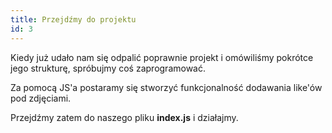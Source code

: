 ```yaml
---
title: Przejdźmy do projektu
id: 3
---
```


Kiedy już udało nam się odpalić poprawnie projekt i omówiliśmy pokrótce jego strukturę, spróbujmy coś zaprogramować.

Za pomocą JS'a postaramy się stworzyć funkcjonalność dodawania like'ów pod zdjęciami.

Przejdźmy zatem do naszego pliku **index.js** i działajmy.

